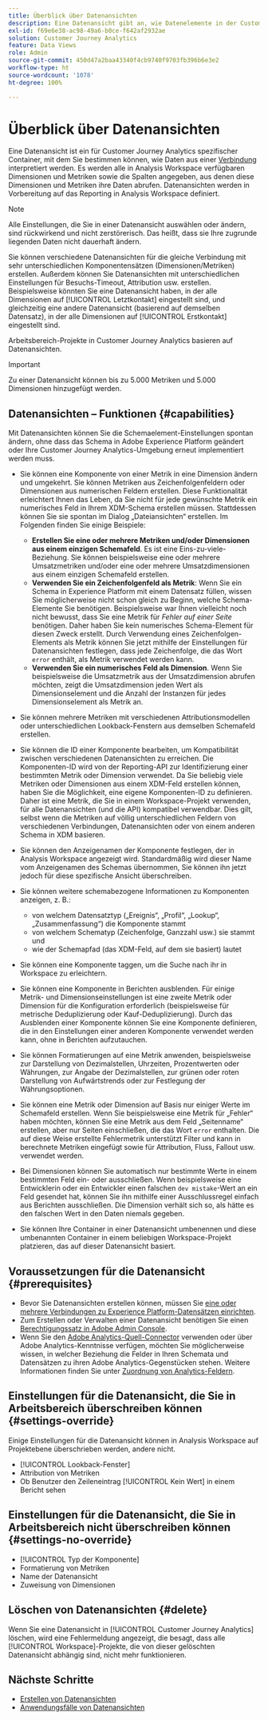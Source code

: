 ```yaml
---
title: Überblick über Datenansichten
description: Eine Datenansicht gibt an, wie Datenelemente in der Customer Journey Analytics-Verbindung zu interpretieren sind, beispielsweise Metriken, Dimensionen, Sitzungen usw.
exl-id: f69e6e38-ac98-49a6-b0ce-f642af2932ae
solution: Customer Journey Analytics
feature: Data Views
role: Admin
source-git-commit: 450d47a2baa43340f4cb9740f9703fb396b6e3e2
workflow-type: ht
source-wordcount: '1078'
ht-degree: 100%

---
```


# Überblick über Datenansichten

Eine Datenansicht ist ein für Customer Journey Analytics spezifischer Container, mit dem Sie bestimmen können, wie Daten aus einer [Verbindung](/help/connections/create-connection.md) interpretiert werden. Es werden alle in Analysis Workspace verfügbaren Dimensionen und Metriken sowie die Spalten angegeben, aus denen diese Dimensionen und Metriken ihre Daten abrufen. Datenansichten werden in Vorbereitung auf das Reporting in Analysis Workspace definiert.

>[!NOTE]
>
>Alle Einstellungen, die Sie in einer Datenansicht auswählen oder ändern, sind rückwirkend und nicht zerstörerisch. Das heißt, dass sie Ihre zugrunde liegenden Daten nicht dauerhaft ändern.

Sie können verschiedene Datenansichten für die gleiche Verbindung mit sehr unterschiedlichen Komponentensätzen (Dimensionen/Metriken) erstellen. Außerdem können Sie Datenansichten mit unterschiedlichen Einstellungen für Besuchs-Timeout, Attribution usw. erstellen. Beispielsweise könnten Sie eine Datenansicht haben, in der alle Dimensionen auf [!UICONTROL Letztkontakt] eingestellt sind, und gleichzeitig eine andere Datenansicht (basierend auf demselben Datensatz), in der alle Dimensionen auf [!UICONTROL Erstkontakt] eingestellt sind.

Arbeitsbereich-Projekte in Customer Journey Analytics basieren auf Datenansichten.

>[!IMPORTANT]
>
>Zu einer Datenansicht können bis zu 5.000 Metriken und 5.000 Dimensionen hinzugefügt werden.

## Datenansichten – Funktionen {#capabilities}

Mit Datenansichten können Sie die Schemaelement-Einstellungen spontan ändern, ohne dass das Schema in Adobe Experience Platform geändert oder Ihre Customer Journey Analytics-Umgebung erneut implementiert werden muss.

* Sie können eine Komponente von einer Metrik in eine Dimension ändern und umgekehrt. Sie können Metriken aus Zeichenfolgenfeldern oder Dimensionen aus numerischen Feldern erstellen. Diese Funktionalität erleichtert Ihnen das Leben, da Sie nicht für jede gewünschte Metrik ein numerisches Feld in Ihrem XDM-Schema erstellen müssen. Stattdessen können Sie sie spontan im Dialog „Dateiansichten“ erstellen. Im Folgenden finden Sie einige Beispiele:
   * **Erstellen Sie eine oder mehrere Metriken und/oder Dimensionen aus einem einzigen Schemafeld**. Es ist eine Eins-zu-viele-Beziehung. Sie können beispielsweise eine oder mehrere Umsatzmetriken und/oder eine oder mehrere Umsatzdimensionen aus einem einzigen Schemafeld erstellen.
   * **Verwenden Sie ein Zeichenfolgenfeld als Metrik**: Wenn Sie ein Schema in Experience Platform mit einem Datensatz füllen, wissen Sie möglicherweise nicht schon gleich zu Beginn, welche Schema-Elemente Sie benötigen. Beispielsweise war Ihnen vielleicht noch nicht bewusst, dass Sie eine Metrik für *Fehler auf einer Seite* benötigen. Daher haben Sie kein numerisches Schema-Element für diesen Zweck erstellt. Durch Verwendung eines Zeichenfolgen-Elements als Metrik können Sie jetzt mithilfe der Einstellungen für Datenansichten festlegen, dass jede Zeichenfolge, die das Wort `error` enthält, als Metrik verwendet werden kann.
   * **Verwenden Sie ein numerisches Feld als Dimension**. Wenn Sie beispielsweise die Umsatzmetrik aus der Umsatzdimension abrufen möchten, zeigt die Umsatzdimension jeden Wert als Dimensionselement und die Anzahl der Instanzen für jedes Dimensionselement als Metrik an. 

* Sie können mehrere Metriken mit verschiedenen Attributionsmodellen oder unterschiedlichen Lookback-Fenstern aus demselben Schemafeld erstellen.

* Sie können die ID einer Komponente bearbeiten, um Kompatibilität zwischen verschiedenen Datenansichten zu erreichen. Die Komponenten-ID wird von der Reporting-API zur Identifizierung einer bestimmten Metrik oder Dimension verwendet. Da Sie beliebig viele Metriken oder Dimensionen aus einem XDM-Feld erstellen können, haben Sie die Möglichkeit, eine eigene Komponenten-ID zu definieren. Daher ist eine Metrik, die Sie in einem Workspace-Projekt verwenden, für alle Datenansichten (und die API) kompatibel verwendbar. Dies gilt, selbst wenn die Metriken auf völlig unterschiedlichen Feldern von verschiedenen Verbindungen, Datenansichten oder von einem anderen Schema in XDM basieren.

* Sie können den Anzeigenamen der Komponente festlegen, der in Analysis Workspace angezeigt wird. Standardmäßig wird dieser Name vom Anzeigenamen des Schemas übernommen, Sie können ihn jetzt jedoch für diese spezifische Ansicht überschreiben.

* Sie können weitere schemabezogene Informationen zu Komponenten anzeigen, z. B.:

   * von welchem Datensatztyp („Ereignis“, „Profil“, „Lookup“, „Zusammenfassung“) die Komponente stammt
   * von welchem Schematyp (Zeichenfolge, Ganzzahl usw.) sie stammt und
   * wie der Schemapfad (das XDM-Feld, auf dem sie basiert) lautet

* Sie können eine Komponente taggen, um die Suche nach ihr in Workspace zu erleichtern.

* Sie können eine Komponente in Berichten ausblenden. Für einige Metrik- und Dimensionseinstellungen ist eine zweite Metrik oder Dimension für die Konfiguration erforderlich (beispielsweise für metrische Deduplizierung oder Kauf-Deduplizierung). Durch das Ausblenden einer Komponente können Sie eine Komponente definieren, die in den Einstellungen einer anderen Komponente verwendet werden kann, ohne in Berichten aufzutauchen.

* Sie können Formatierungen auf eine Metrik anwenden, beispielsweise zur Darstellung von Dezimalstellen, Uhrzeiten, Prozentwerten oder Währungen, zur Angabe der Dezimalstellen, zur grünen oder roten Darstellung von Aufwärtstrends oder zur Festlegung der Währungsoptionen.

* Sie können eine Metrik oder Dimension auf Basis nur einiger Werte im Schemafeld erstellen. Wenn Sie beispielsweise eine Metrik für „Fehler“ haben möchten, können Sie eine Metrik aus dem Feld „Seitenname“ erstellen, aber nur Seiten einschließen, die das Wort `error` enthalten. Die auf diese Weise erstellte Fehlermetrik unterstützt Filter und kann in berechnete Metriken eingefügt sowie für Attribution, Fluss, Fallout usw. verwendet werden.

* Bei Dimensionen können Sie automatisch nur bestimmte Werte in einem bestimmten Feld ein- oder ausschließen. Wenn beispielsweise eine Entwicklerin oder ein Entwickler einen falschen `dev mistake`-Wert an ein Feld gesendet hat, können Sie ihn mithilfe einer Ausschlussregel einfach aus Berichten ausschließen. Die Dimension verhält sich so, als hätte es den falschen Wert in den Daten niemals gegeben.

* Sie können Ihre Container in einer Datenansicht umbenennen und diese umbenannten Container in einem beliebigen Workspace-Projekt platzieren, das auf dieser Datenansicht basiert.

## Voraussetzungen für die Datenansicht {#prerequisites}

* Bevor Sie Datenansichten erstellen können, müssen Sie [eine oder mehrere Verbindungen zu Experience Platform-Datensätzen einrichten](/help/connections/create-connection.md).
* Zum Erstellen oder Verwalten einer Datenansicht benötigen Sie einen [Berechtigungssatz in Adobe Admin Console](https://experienceleague.adobe.com/de/docs/analytics-platform/using/cja-overview/cja-overview).
* Wenn Sie den [Adobe Analytics-Quell-Connector](/help/data-ingestion/analytics.md) verwenden oder über Adobe Analytics-Kenntnisse verfügen, möchten Sie möglicherweise wissen, in welcher Beziehung die Felder in Ihren Schemata und Datensätzen zu ihren Adobe Analytics-Gegenstücken stehen. Weitere Informationen finden Sie unter [Zuordnung von Analytics-Feldern](https://experienceleague.adobe.com/de/docs/experience-platform/sources/connectors/adobe-applications/mapping/analytics).

## Einstellungen für die Datenansicht, die Sie in Arbeitsbereich überschreiben können {#settings-override}

Einige Einstellungen für die Datenansicht können in Analysis Workspace auf Projektebene überschrieben werden, andere nicht.

* [!UICONTROL Lookback-Fenster]
* Attribution von Metriken
* Ob Benutzer den Zeileneintrag [!UICONTROL Kein Wert] in einem Bericht sehen

## Einstellungen für die Datenansicht, die Sie in Arbeitsbereich nicht überschreiben können {#settings-no-override}

* [!UICONTROL Typ der Komponente]
* Formatierung von Metriken
* Name der Datenansicht
* Zuweisung von Dimensionen

## Löschen von Datenansichten {#delete}

Wenn Sie eine Datenansicht in [!UICONTROL Customer Journey Analytics] löschen, wird eine Fehlermeldung angezeigt, die besagt, dass alle [!UICONTROL Workspace]-Projekte, die von dieser gelöschten Datenansicht abhängig sind, nicht mehr funktionieren.

## Nächste Schritte

* [Erstellen von Datenansichten](/help/data-views/create-dataview.md)
* [Anwendungsfälle von Datenansichten](/help/use-cases/data-views/data-views-usecases.md)

